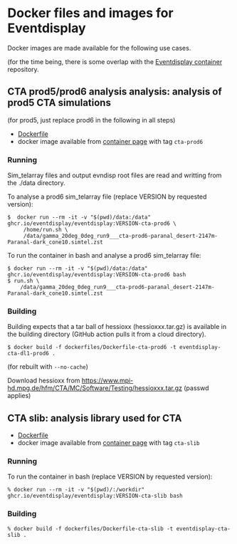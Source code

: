 # Docker files and images for Eventdisplay

Docker images are made available for the following use cases.

(for the time being, there is some overlap with the [Eventdisplay container](https://github.com/Eventdisplay/Eventdisplay_Docker) repository.

## CTA prod5/prod6 analysis analysis: analysis of prod5 CTA simulations

(for prod5, just replace prod6 in the following in all steps)

- [Dockerfile](dockerfiles/Dockerfile-cta-prod6) 
- docker image available from [container page](https://github.com/Eventdisplay/Eventdisplay/pkgs/container/eventdisplay) with tag `cta-prod6`

### Running

Sim_telarray files and output evndisp root files are read and writting from the ./data directory.

To analyse a prod6 sim_telarray file (replace VERSION by requested version):

```
$  docker run --rm -it -v "$(pwd)/data:/data" ghcr.io/eventdisplay/eventdisplay:VERSION-cta-prod6 \
     /home/run.sh \
     /data/gamma_20deg_0deg_run9___cta-prod6-paranal_desert-2147m-Paranal-dark_cone10.simtel.zst
```

To run the container in bash and analyse a prod6 sim_telarray file:

```
$ docker run --rm -it -v "$(pwd)/data:/data" ghcr.io/eventdisplay/eventdisplay:VERSION-cta-prod6 bash
$ run.sh \
    /data/gamma_20deg_0deg_run9___cta-prod6-paranal_desert-2147m-Paranal-dark_cone10.simtel.zst
```


### Building

Building expects that a tar ball of hessioxx (hessioxxx.tar.gz) is available in the building directory (GitHub action pulls it from a cloud directory).

```
$ docker build -f dockerfiles/Dockerfile-cta-prod6 -t eventdisplay-cta-dl1-prod6 .
```
(for rebuilt with `--no-cache`)

Download hessioxx from https://www.mpi-hd.mpg.de/hfm/CTA/MC/Software/Testing/hessioxxx.tar.gz (passwd applies)


## CTA slib: analysis library used for CTA

- [Dockerfile](dockerfiles/Dockerfile-cta-slib) 
- docker image available from [container page](https://github.com/Eventdisplay/Eventdisplay/pkgs/container/eventdisplay) with tag `cta-slib`

### Running

To run the container in bash (replace VERSION by requested version):

```
% docker run --rm -it -v "$(pwd)/:/workdir" ghcr.io/eventdisplay/eventdisplay:VERSION-cta-slib bash
```

### Building

```
% docker build -f dockerfiles/Dockerfile-cta-slib -t eventdisplay-cta-slib .
```

